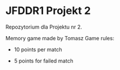 # JFDDR1 Projekt 2

Repozytorium dla Projektu nr 2.

Memory game made by Tomasz
Game rules:
+ 10 points per match
- 5 points for failed match
